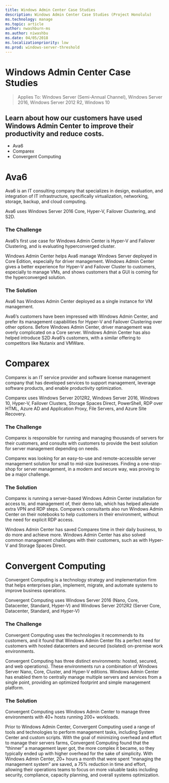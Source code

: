 ```yaml
---
title: Windows Admin Center Case Studies
description: Windows Admin Center Case Studies (Project Honolulu)
ms.technology: manage
ms.topic: article
author: nwashburn-ms
ms.author: niwashbu
ms.date: 04/05/2018
ms.localizationpriority: low
ms.prod: windows-server-threshold
---
```


# Windows Admin Center Case Studies

>Applies To: Windows Server (Semi-Annual Channel), Windows Server 2016, Windows Server 2012 R2, Windows 10

## Learn about how our customers have used Windows Admin Center to improve their productivity and reduce costs.

- Ava6
- Comparex
- Convergent Computing

# Ava6

Ava6 is an IT consulting company that specializes in design, evaluation, and integration of IT infrastructure, specifically virtualization, networking, storage, backup, and cloud computing. 

Ava6 uses Windows Server 2016 Core, Hyper-V, Failover Clustering, and S2D. 

### **The Challenge**

Ava6’s first use case for Windows Admin Center is Hyper-V and Failover Clustering, and is evaluating hyperconverged cluster. 

Windows Admin Center helps Ava6 manage Windows Server deployed in Core Edition, especially for driver management.  Windows Admin Center gives a better experience for Hyper-V and Failover Cluster to customers, especially to manage VMs, and shows customers that a GUI is coming for the hyperconverged solution. 

### **The Solution**

Ava6 has Windows Admin Center deployed as a single instance for VM management. 

Ava6’s customers have been impressed with Windows Admin Center, and prefer its management capabilities for Hyper-V and Failover Clustering over other options.  Before Windows Admin Center, driver management was overly complicated on a Core server.  Windows Admin Center has also helped introduce S2D Ava6’s customers, with a similar offering to competitors like Nutanix and VMWare. 

# Comparex

Comparex is an IT service provider and software license management company that has developed services to support management, leverage software products, and enable productivity optimization.

Comparex uses Windows Server 2012R2, Windows Server 2016, Windows 10, Hyper-V, Failover Clusters, Storage Spaces Direct, PowerShell, RDP over HTML, Azure AD and Application Proxy, File Servers, and Azure Site Recovery.

### **The Challenge**

Comparex is responsible for running and managing thousands of servers for their customers, and consults with customers to provide the best solution for server management depending on needs. 

Comparex was looking for an easy-to-use and remote-accessible server management solution for small to mid-size businesses.  Finding a one-stop-shop for server management, in a modern and secure way, was proving to be a major challenge. 

### **The Solution**

Comparex is running a server-based Windows Admin Center installation for access to, and management of, their demo lab, which has helped alleviate extra VPN and RDP steps.  Comparex’s consultants also run Windows Admin Center on their notebooks to help customers in their environment, without the need for explicit RDP access. 

Windows Admin Center has saved Comparex time in their daily business, to do more and achieve more.  Windows Admin Center has also solved common management challenges with their customers, such as with Hyper-V and Storage Spaces Direct. 

# Convergent Computing

Convergent Computing is a technology strategy and implementation firm that helps enterprises plan, implement, migrate, and automate systems to improve business operations. 

Convergent Computing uses Windows Server 2016 (Nano, Core, Datacenter, Standard, Hyper-V) and Windows Server 2012R2 (Server Core, Datacenter, Standard, and Hyper-V) 

### **The Challenge**

Convergent Computing uses the technologies it recommends to its customers, and it found that Windows Admin Center fits a perfect need for customers with hosted datacenters and secured (isolated) on-premise work environments. 

Convergent Computing has three distinct environments: hosted, secured, and web operations).  These environments run a combination of Windows Server Nano, Core, Cluster, and Hyper-V editions.  Windows Admin Center has enabled them to centrally manage multiple servers and services from a single point, providing an optimized footprint and simple management platform. 

### **The Solution**

Convergent Computing uses Windows Admin Center to manage three environments with 40+ hosts running 200+ workloads. 

Prior to Windows Admin Center, Convergent Computing used a range of tools and technologies to perform management tasks, including System Center and custom scripts.  With the goal of minimizing overhead and effort to manage their servers farms, Convergent Computing found that the “thinner” a management layer got, the more complex it became, so they typically ended up with higher overhead for the sake of simplicity.  With Windows Admin Center, 20+ hours a month that were spent “managing the management system” are saved, a 75% reduction in time and effort, allowing their operations teams to focus on more valuable tasks including security, compliance, capacity planning, and overall systems optimization. 

